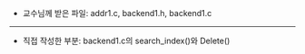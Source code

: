 - 교수님께 받은 파일: addr1.c, backend1.h, backend1.c

---

- 직접 작성한 부분: backend1.c의 search_index()와 Delete()
